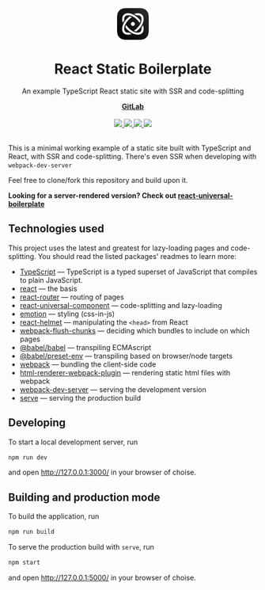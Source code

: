 <div align="center">
  <img src="static/favicon_192.png" alt="React Static Boilerplate" width="64" height="64">
  <h1 align="center">React Static Boilerplate</h1>
  <p>An example TypeScript React static site with SSR and code-splitting</p>
  <a href="https://gitlab.com/iiroj/react-static-boilerplate"><strong>GitLab</strong></a>
  <br/>
  <br/>
  <a href="https://gitlab.com/iiroj/react-static-boilerplate">
    <img src="https://img.shields.io/github/package-json/v/iiroj/react-static-boilerplate.svg?style=flat-square">
  </a>
  <a href="https://gitlab.com/iiroj/react-static-boilerplate">
    <img src="https://img.shields.io/github/languages/code-size/iiroj/react-static-boilerplate.svg?style=flat-square">
  </a>
  <a href="https://gitlab.com/iiroj/react-static-boilerplate/blob/master/package.json">
    <img src="https://img.shields.io/david/iiroj/react-static-boilerplate.svg?style=flat-square">
  </a>
  <a href="https://gitlab.com/iiroj/react-static-boilerplate/blob/master/package.json">
    <img src="https://img.shields.io/david/dev/iiroj/react-static-boilerplate.svg?style=flat-square">
  </a>
  <br/>
  <br/>
</div>

This is a minimal working example of a static site built with TypeScript and React, with SSR and code-splitting. There's even SSR when developing with `webpack-dev-server`

Feel free to clone/fork this repository and build upon it.

**Looking for a server-rendered version? Check out [react-universal-boilerplate](https://gitlab.com/iiroj/react-universal-boilerplate)**

## Technologies used

This project uses the latest and greatest for lazy-loading pages and code-splitting. You should read the listed packages' readmes to learn more:

* [TypeScript](https://www.typescriptlang.org) — TypeScript is a typed superset of JavaScript that compiles to plain JavaScript.
* [react](https://github.com/facebook/react) — the basis
* [react-router](https://github.com/ReactTraining/react-router) — routing of pages
* [react-universal-component](https://github.com/faceyspacey/react-universal-component) — code-splitting and lazy-loading
* [emotion](https://github.com/emotion-js/emotion) — styling (css-in-js)
* [react-helmet](https://github.com/nfl/react-helmet) — manipulating the `<head>` from React
* [webpack-flush-chunks](https://github.com/faceyspacey/webpack-flush-chunks) — deciding which bundles to include on which pages
* [@babel/babel](https://github.com/babel/babel) — transpiling ECMAscript
* [@babel/preset-env](https://github.com/babel/babel/tree/master/packages/babel-preset-env) — transpiling based on browser/node targets
* [webpack](https://github.com/webpack/webpack) — bundling the client-side code
* [html-renderer-webpack-plugin](https://gitlab.com/iiroj/html-renderer-webpack-plugin) — rendering static html files with webpack
* [webpack-dev-server](https://github.com/webpack/webpack-dev-server) — serving the development version
* [serve](https://github.com/zeit/serve) — serving the production build

## Developing

To start a local development server, run

```bash
npm run dev
```

and open http://127.0.0.1:3000/ in your browser of choise.

## Building and production mode

To build the application, run

```bash
npm run build
```

To serve the production build with `serve`, run

```bash
npm start
```

and open http://127.0.0.1:5000/ in your browser of choise.

